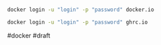 # 

```bash
docker login -u "login" -p "password" docker.io

docker login -u "login" -p "password" ghrc.io
```

#docker
#draft